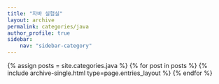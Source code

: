```yaml
---
title: "자바 실험실"
layout: archive
permalink: categories/java
author_profile: true
sidebar:                  
    nav: "sidebar-category"
---
```


 {% assign posts = site.categories.java %}
 {% for post in posts %} {% include archive-single.html type=page.entries_layout %} {% endfor %}

